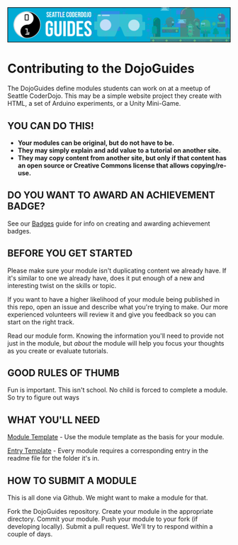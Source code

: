 <img src="../images/guideshero.png" title="Contributing to the DojoGuides">

# Contributing to the DojoGuides

The DojoGuides define modules students can work on at a meetup of Seattle CoderDojo. This may be a simple website project they create with HTML, a set of Arduino experiments, or a Unity Mini-Game.

## YOU CAN DO THIS!

* **Your modules can be original, but do not have to be.**
* **They may simply explain and add value to a tutorial on another site.**
* **They may copy content from another site, but only if that content has an open source or Creative Commons license that allows copying/re-use.**

## DO YOU WANT TO AWARD AN ACHIEVEMENT BADGE?

See our [Badges](./!BADGES) guide for info on creating and awarding achievement badges.

## BEFORE YOU GET STARTED

Please make sure your module isn't duplicating content we already have. If it's similar to one we already have, does it put enough of a new and interesting twist on the skills or topic.

If you want to have a higher likelihood of your module being published in this repo, open an issue and describe what you're trying to make. Our more experienced volunteers will review it and give you feedback so you can start on the right track.

Read our module form. Knowing the information you'll need to provide not just in the module, but *about* the module will help you focus your thoughts as you create or evaluate tutorials.

## GOOD RULES OF THUMB

Fun is important. This isn't school. No child is forced to complete a module. So try to figure out ways

## WHAT YOU'LL NEED

[Module Template](./Module_Template.md) - Use the module template as the basis for your module.

[Entry Template](./EntryTemplate.md) - Every module requires a corresponding entry in the readme file for the folder it's in. 

## HOW TO SUBMIT A MODULE

This is all done via Github. We might want to make a module for that.

Fork the DojoGuides repository. Create your module in the appropriate directory. Commit your module. Push your module to your fork (if developing locally). Submit a pull request. We'll try to respond within a couple of days.

